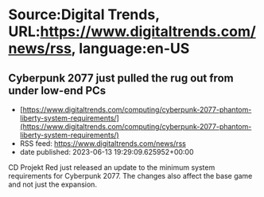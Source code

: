 # Source:Digital Trends, URL:https://www.digitaltrends.com/news/rss, language:en-US

## Cyberpunk 2077 just pulled the rug out from under low-end PCs
 - [https://www.digitaltrends.com/computing/cyberpunk-2077-phantom-liberty-system-requirements/](https://www.digitaltrends.com/computing/cyberpunk-2077-phantom-liberty-system-requirements/)
 - RSS feed: https://www.digitaltrends.com/news/rss
 - date published: 2023-06-13 19:29:09.625952+00:00

CD Projekt Red just released an update to the minimum system requirements for Cyberpunk 2077. The changes also affect the base game and not just the expansion.

